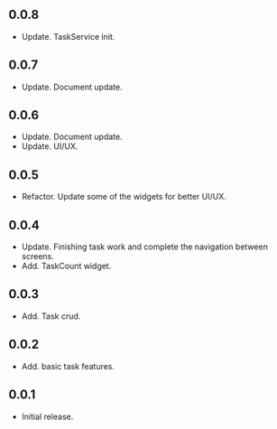 ## 0.0.8
* Update. TaskService init.

## 0.0.7
* Update. Document update.

## 0.0.6
* Update. Document update.
* Update. UI/UX.

## 0.0.5
* Refactor. Update some of the widgets for better UI/UX.

## 0.0.4
* Update. Finishing task work and complete the navigation between screens.
* Add. TaskCount widget.

## 0.0.3
* Add. Task crud.

## 0.0.2
* Add. basic task features.

## 0.0.1

* Initial release.

